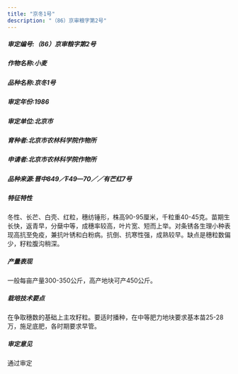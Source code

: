 ```yaml
---
title: "京冬1号"
description: "（86）京审粮字第2号"
---
```

##### 审定编号:（86）京审粮字第2号

##### 作物名称:小麦

##### 品种名称:京冬1号

##### 审定年份:1986

##### 审定单位:北京市

##### 育种者:北京市农林科学院作物所

##### 申请者:北京市农林科学院作物所

##### 品种来源:晋中849／F49—70／／有芒红7号

##### 特征特性
冬性、长芒、白壳、红粒，穗纺锤形，株高90-95厘米，千粒重40-45克。苗期生长快，返青早，分蘖中等，成穗率较高，叶片宽、短而上举。对条锈各生理小种表现高抗至免疫，兼抗叶锈和白粉病。抗倒、抗寒性强，成熟较早。缺点是穗粒数偏少，籽粒腹沟稍深。

##### 产量表现
一般每亩产量300-350公斤，高产地块可产450公斤。

##### 栽培技术要点
在争取穗数的基础上主攻籽粒。要适时播种，在中等肥力地块要求基本苗25-28万，施足底肥，各时期要求早管。

##### 审定意见
通过审定
